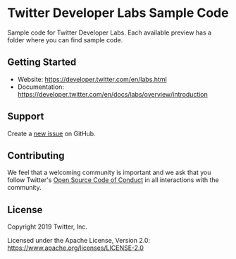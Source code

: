 # Twitter Developer Labs Sample Code

Sample code for Twitter Developer Labs. Each available preview has a folder where you can find sample code.

## Getting Started

* Website: https://developer.twitter.com/en/labs.html
* Documentation: https://developer.twitter.com/en/docs/labs/overview/introduction

## Support

Create a [new issue](https://github.com/twitterdev/labs-sample-code/issues) on GitHub.

## Contributing

We feel that a welcoming community is important and we ask that you follow Twitter's
[Open Source Code of Conduct](https://github.com/twitter/code-of-conduct/blob/master/code-of-conduct.md)
in all interactions with the community.

## License

Copyright 2019 Twitter, Inc.

Licensed under the Apache License, Version 2.0: https://www.apache.org/licenses/LICENSE-2.0
